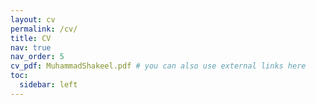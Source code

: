 ```yaml
---
layout: cv
permalink: /cv/
title: CV
nav: true
nav_order: 5
cv_pdf: MuhammadShakeel.pdf # you can also use external links here
toc:
  sidebar: left
---
```

